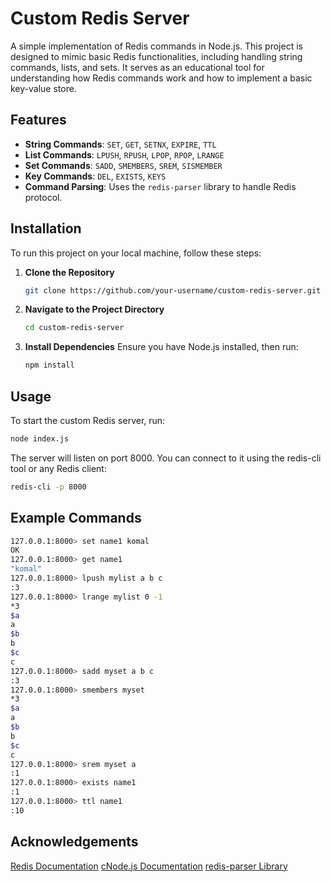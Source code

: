 # Custom Redis Server

A simple implementation of Redis commands in Node.js. This project is designed to mimic basic Redis functionalities, including handling string commands, lists, and sets. It serves as an educational tool for understanding how Redis commands work and how to implement a basic key-value store.

## Features

- **String Commands**: `SET`, `GET`, `SETNX`, `EXPIRE`, `TTL`
- **List Commands**: `LPUSH`, `RPUSH`, `LPOP`, `RPOP`, `LRANGE`
- **Set Commands**: `SADD`, `SMEMBERS`, `SREM`, `SISMEMBER`
- **Key Commands**: `DEL`, `EXISTS`, `KEYS`
- **Command Parsing**: Uses the `redis-parser` library to handle Redis protocol.

## Installation

To run this project on your local machine, follow these steps:

1. **Clone the Repository**

   ```bash
   git clone https://github.com/your-username/custom-redis-server.git

   
2. **Navigate to the Project Directory**

   ```bash
   cd custom-redis-server

   
3. **Install Dependencies**
   Ensure you have Node.js installed, then run:

   ```bash
   npm install


## Usage

To start the custom Redis server, run:

```bash
node index.js
```
The server will listen on port 8000. You can connect to it using the redis-cli tool or any Redis client:

```bash
redis-cli -p 8000
```

## Example Commands
```bash
127.0.0.1:8000> set name1 komal
OK
127.0.0.1:8000> get name1
"komal"
127.0.0.1:8000> lpush mylist a b c
:3
127.0.0.1:8000> lrange mylist 0 -1
*3
$a
a
$b
b
$c
c
127.0.0.1:8000> sadd myset a b c
:3
127.0.0.1:8000> smembers myset
*3
$a
a
$b
b
$c
c
127.0.0.1:8000> srem myset a
:1
127.0.0.1:8000> exists name1
:1
127.0.0.1:8000> ttl name1
:10
```

## Acknowledgements
[Redis Documentation](https://redis.io/docs/latest/commands/)
[cNode.js Documentation](https://nodejs.org/docs/latest/api/)
[redis-parser Library](https://www.npmjs.com/package/redis-parser)

